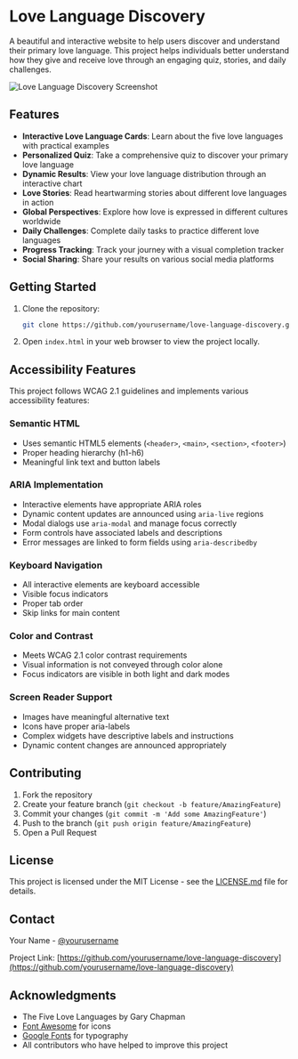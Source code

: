 # Love Language Discovery

A beautiful and interactive website to help users discover and understand their primary love language. This project helps individuals better understand how they give and receive love through an engaging quiz, stories, and daily challenges.

![Love Language Discovery Screenshot](https://sjc.microlink.io/sbcQ5ZY8RyiHzhBk3xD95yTZKzhu9DnE9oD8y9heWitAXz7Y_8O5rV7JysKAuFR8qkvznT8orYzK1B0ZIYIy4A.jpeg)

## Features

- **Interactive Love Language Cards**: Learn about the five love languages with practical examples
- **Personalized Quiz**: Take a comprehensive quiz to discover your primary love language
- **Dynamic Results**: View your love language distribution through an interactive chart
- **Love Stories**: Read heartwarming stories about different love languages in action
- **Global Perspectives**: Explore how love is expressed in different cultures worldwide
- **Daily Challenges**: Complete daily tasks to practice different love languages
- **Progress Tracking**: Track your journey with a visual completion tracker
- **Social Sharing**: Share your results on various social media platforms

## Getting Started

1. Clone the repository:
   ```bash
   git clone https://github.com/yourusername/love-language-discovery.git
   ```

2. Open `index.html` in your web browser to view the project locally.

## Accessibility Features

This project follows WCAG 2.1 guidelines and implements various accessibility features:

### Semantic HTML
- Uses semantic HTML5 elements (`<header>`, `<main>`, `<section>`, `<footer>`)
- Proper heading hierarchy (h1-h6)
- Meaningful link text and button labels

### ARIA Implementation
- Interactive elements have appropriate ARIA roles
- Dynamic content updates are announced using `aria-live` regions
- Modal dialogs use `aria-modal` and manage focus correctly
- Form controls have associated labels and descriptions
- Error messages are linked to form fields using `aria-describedby`

### Keyboard Navigation
- All interactive elements are keyboard accessible
- Visible focus indicators
- Proper tab order
- Skip links for main content

### Color and Contrast
- Meets WCAG 2.1 color contrast requirements
- Visual information is not conveyed through color alone
- Focus indicators are visible in both light and dark modes

### Screen Reader Support
- Images have meaningful alternative text
- Icons have proper aria-labels
- Complex widgets have descriptive labels and instructions
- Dynamic content changes are announced appropriately

## Contributing

1. Fork the repository
2. Create your feature branch (`git checkout -b feature/AmazingFeature`)
3. Commit your changes (`git commit -m 'Add some AmazingFeature'`)
4. Push to the branch (`git push origin feature/AmazingFeature`)
5. Open a Pull Request

## License

This project is licensed under the MIT License - see the [LICENSE.md](LICENSE.md) file for details.

## Contact

Your Name - [@yourusername](https://twitter.com/yourusername)

Project Link: [https://github.com/yourusername/love-language-discovery](https://github.com/yourusername/love-language-discovery)

## Acknowledgments

- The Five Love Languages by Gary Chapman
- [Font Awesome](https://fontawesome.com) for icons
- [Google Fonts](https://fonts.google.com) for typography
- All contributors who have helped to improve this project
